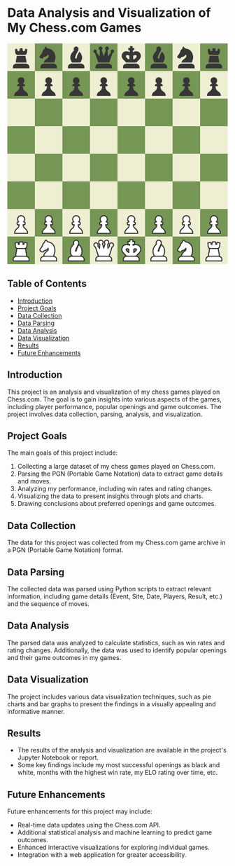 # Data Analysis and Visualization of My Chess.com Games
![Chessboard](link-to-chessboard-image.png)

## Table of Contents
- [Introduction](#introduction)
- [Project Goals](#project-goals)
- [Data Collection](#data-collection)
- [Data Parsing](#data-parsing)
- [Data Analysis](#data-analysis)
- [Data Visualization](#data-visualization)
- [Results](#results)
- [Future Enhancements](#future-enhancements)

## Introduction

This project is an analysis and visualization of my chess games played on Chess.com. 
The goal is to gain insights into various aspects of the games, including player performance, popular openings and game outcomes. 
The project involves data collection, parsing, analysis, and visualization.

## Project Goals

The main goals of this project include:

1. Collecting a large dataset of my chess games played on Chess.com.
2. Parsing the PGN (Portable Game Notation) data to extract game details and moves.
3. Analyzing my performance, including win rates and rating changes.
4. Visualizing the data to present insights through plots and charts.
5. Drawing conclusions about preferred openings and game outcomes.

## Data Collection

The data for this project was collected from my Chess.com game archive in a PGN (Portable Game Notation) format.

## Data Parsing

The collected data was parsed using Python scripts to extract relevant information, including game details (Event, Site, Date, Players, Result, etc.) and the sequence of moves.

## Data Analysis

The parsed data was analyzed to calculate statistics, such as win rates and rating changes. Additionally, the data was used to identify popular openings and their game outcomes in my games.

## Data Visualization

The project includes various data visualization techniques, such as pie charts and bar graphs to present the findings in a visually appealing and informative manner.

## Results

- The results of the analysis and visualization are available in the project's Jupyter Notebook or report.
- Some key findings include my most successful openings as black and white, months with the highest win rate, my ELO rating over time, etc.

## Future Enhancements

Future enhancements for this project may include:

- Real-time data updates using the Chess.com API.
- Additional statistical analysis and machine learning to predict game outcomes.
- Enhanced interactive visualizations for exploring individual games.
- Integration with a web application for greater accessibility.



